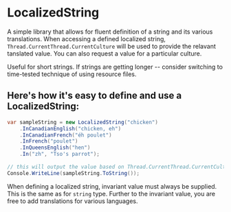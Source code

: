 # LocalizedString
A simple library that allows for fluent definition of a string and its various translations. When accessing a defined localized string, `Thread.CurrentThread.CurrentCulture` will be used to provide the relavant tanslated value. You can also request a value for a particular culture.

Useful for short strings. If strings are getting longer -- consider switching to time-tested technique of using resource files.

## Here's how it's easy to define and use a LocalizedString:

```csharp
var sampleString = new LocalizedString("chicken")
    .InCanadianEnglish("chicken, eh")
    .InCanadianFrench("éh poulet")
    .InFrench("poulet")
    .InQueensEnglish("hen")
    .In("zh", "Tso's parrot");
    
// this will output the value based on Thread.CurrentThread.CurrentCulture. If no value is found, Invariant value is used.
Console.WriteLine(sampleString.ToString()); 
```

When defining a localized string, invariant value must always be supplied. This is the same as for `string` type. Further to the invariant value, you are free to add translations for various languages.
